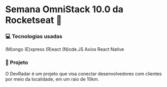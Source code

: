# Semana OmniStack 10.0 da Rocketseat 🚀
### 💻 Tecnologias usadas

(M)ongo
(E)xpress
(R)eact
(N)ode.JS
Axios
React Native


###  📃 Projeto
O DevRadar é um projeto que visa conectar desenvolvedores com clientes por meio da localidade, em um raio de 10km.

